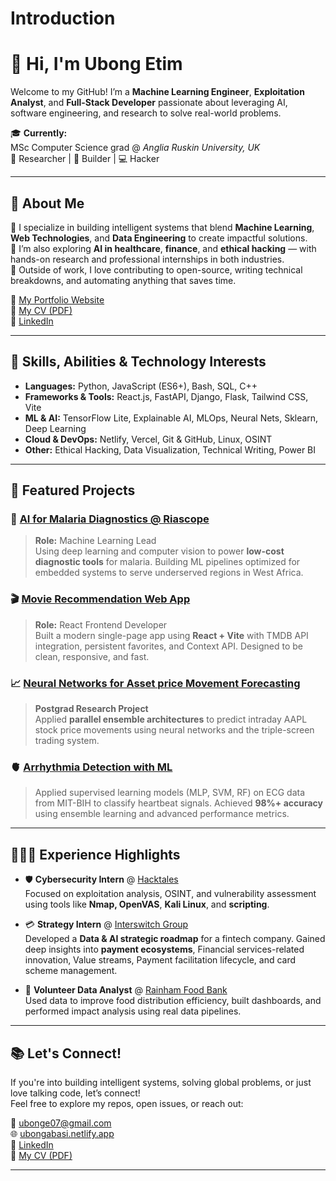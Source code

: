 # Introduction

# 👋 Hi, I'm Ubong Etim

Welcome to my GitHub! I’m a **Machine Learning Engineer**, **Exploitation Analyst**, and **Full-Stack Developer** passionate about leveraging AI, software engineering, and research to solve real-world problems.

🎓 **Currently:**  
MSc Computer Science grad @ *Anglia Ruskin University, UK*  
🔬 Researcher | 🚀 Builder | 💻 Hacker

---

## 🚀 About Me

🔹 I specialize in building intelligent systems that blend **Machine Learning**, **Web Technologies**, and **Data Engineering** to create impactful solutions.  
🔹 I’m also exploring **AI in healthcare**, **finance**, and **ethical hacking** — with hands-on research and professional internships in both industries.  
🔹 Outside of work, I love contributing to open-source, writing technical breakdowns, and automating anything that saves time.

🔗 [My Portfolio Website](https://ubongabasi.netlify.app/)  
📄 [My CV (PDF)](https://simplify.jobs/resume/297d3620-8b89-4e76-9430-b8c5e4139921/share)  
🔗 [LinkedIn](https://linkedin.com/in/ubongetim)

---

## 🧠 Skills, Abilities & Technology Interests

- **Languages:** Python, JavaScript (ES6+), Bash, SQL, C++
- **Frameworks & Tools:** React.js, FastAPI, Django, Flask, Tailwind CSS, Vite
- **ML & AI:** TensorFlow Lite, Explainable AI, MLOps, Neural Nets, Sklearn, Deep Learning
- **Cloud & DevOps:** Netlify, Vercel, Git & GitHub, Linux, OSINT
- **Other:** Ethical Hacking, Data Visualization, Technical Writing, Power BI

---

## 🧩 Featured Projects

### 🧬 [AI for Malaria Diagnostics @ Riascope](https://www.riascope.com/)
> **Role:** Machine Learning Lead  
Using deep learning and computer vision to power **low-cost diagnostic tools** for malaria. Building ML pipelines optimized for embedded systems to serve underserved regions in West Africa.

### 🎬 [Movie Recommendation Web App](https://movie-recommendation-silk.vercel.app/)
> **Role:** React Frontend Developer  
Built a modern single-page app using **React + Vite** with TMDB API integration, persistent favorites, and Context API. Designed to be clean, responsive, and fast.

### 📈 [Neural Networks for Asset price Movement Forecasting](https://www.scitepress.org/Papers/2025/131836/131836.pdf)
> **Postgrad Research Project**  
Applied **parallel ensemble architectures** to predict intraday AAPL stock price movements using neural networks and the triple-screen trading system.

### 🫀 [Arrhythmia Detection with ML](https://github.com/bongssss/ML-/tree/main)
> Applied supervised learning models (MLP, SVM, RF) on ECG data from MIT-BIH to classify heartbeat signals. Achieved **98%+ accuracy** using ensemble learning and advanced performance metrics.

---

## 👩🏽‍💻 Experience Highlights

- 🛡️ **Cybersecurity Intern** @ [Hacktales](https://hacktales.com.ng/)  
  Focused on exploitation analysis, OSINT, and vulnerability assessment using tools like **Nmap, OpenVAS**, **Kali Linux**, and **scripting**.

- 💳 **Strategy Intern** @ [Interswitch Group](https://interswitchgroup.com/home/)  
  Developed a **Data & AI strategic roadmap** for a fintech company. Gained deep insights into **payment ecosystems**, Financial services-related innovation, Value streams, Payment  facilitation lifecycle,  and card scheme management.

- 🤝 **Volunteer Data Analyst** @ [Rainham Food Bank](https://rainham.foodbank.org.uk/)  
  Used data to improve food distribution efficiency, built dashboards, and performed impact analysis using real data pipelines.

---

## 📚 Let's Connect!

If you're into building intelligent systems, solving global problems, or just love talking code, let’s connect!  
Feel free to explore my repos, open issues, or reach out:

📧 ubonge07@gmail.com  
🌐 [ubongabasi.netlify.app](https://ubongabasi.netlify.app/)  
🔗 [LinkedIn](https://linkedin.com/in/ubongetim)  
📄 [My CV (PDF)](https://simplify.jobs/resume/297d3620-8b89-4e76-9430-b8c5e4139921/share)  

---


